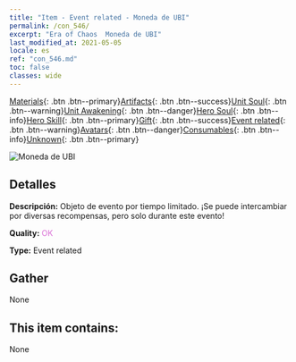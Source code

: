 ```yaml
---
title: "Item - Event related - Moneda de UBI"
permalink: /con_546/
excerpt: "Era of Chaos  Moneda de UBI"
last_modified_at: 2021-05-05
locale: es
ref: "con_546.md"
toc: false
classes: wide
---
```

 [Materials](/ItemsES/){: .btn .btn--primary}[Artifacts](/ItemsES/Artifacts/){: .btn .btn--success}[Unit Soul](/ItemsES/UnitSoul/){: .btn .btn--warning}[Unit Awakening](/ItemsES/UnitAwakening/){: .btn .btn--danger}[Hero Soul](/ItemsES/HeroSoul/){: .btn .btn--info}[Hero Skill](/ItemsES/HeroSkill/){: .btn .btn--primary}[Gift](/ItemsES/Gift/){: .btn .btn--success}[Event related](/ItemsES/Events/){: .btn .btn--warning}[Avatars](/ItemsES/Avatars/){: .btn .btn--danger}[Consumables](/ItemsES/Consumables/){: .btn .btn--info}[Unknown](/ItemsES/Unknown/){: .btn .btn--primary}

 ![Moneda de UBI](/images/t/i_10032.png)

## Detalles
 **Descripción:** Objeto de evento por tiempo limitado. ¡Se puede intercambiar por diversas recompensas, pero solo durante este evento!

 **Quality:** <span style="color: #DA70D6">OK</span>

 **Type:** Event related

## Gather

  None

## This item contains:

  None

